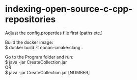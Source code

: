 # indexing-open-source-c-cpp-repositories

Adjust the config.properties file first (paths etc.)

Build the docker image:  
$ docker build -t conan-cmake:clang .  

Go to the Program folder and run:\
$ java -jar CreateCollection.jar\
OR\
$ java -jar CreateCollection.jar [NUMBER]
